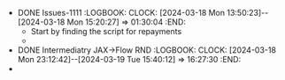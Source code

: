 - DONE Issues-1111
  :LOGBOOK:
  CLOCK: [2024-03-18 Mon 13:50:23]--[2024-03-18 Mon 15:20:27] =>  01:30:04
  :END:
	- Start by finding the script for repayments
	-
- DONE Intermediatry JAX->Flow RND
  :LOGBOOK:
  CLOCK: [2024-03-18 Mon 23:12:42]--[2024-03-19 Tue 15:40:12] =>  16:27:30
  :END:
-